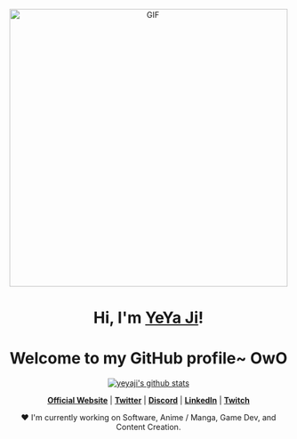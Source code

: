 <p align="center">
  <img hight="400" width="500" alt="GIF" align="center" src="https://github.com/704494891/704494891/blob/main/1936.gif">
 
</p>

<h1 align="center">Hi, I'm <a href="https://blog.csdn.net/crazty?spm=1010.2135.3001.5113">YeYa Ji</a>!</h1>
<h1 align="center">Welcome to my GitHub profile~ OwO</h1>

<p align="center">
  <a href="https://github.com/704494891/704494891/blob/main/README.md"><img src="https://github-readme-stats.vercel.app/api?username=704494891&hide_border=true&show_icons=true" alt="yeyaji's github stats"></a>
</p>

<p align="center">
  <strong><a href="https://www.edisonlee55.com">Official Website</a></strong> |
  <strong><a href="https://twitter.com/edisonlee55">Twitter</a></strong> |
  <strong><a href="https://discord.gg/nYXzaUS">Discord</a></strong> |
  <strong><a href="https://www.linkedin.com/in/edisonlee55">LinkedIn</a></strong> |
  <strong><a href="https://www.twitch.tv/edisonlee55">Twitch</a></strong>
</p>

<p align="center">❤ I'm currently working on Software, Anime / Manga, Game Dev, and Content Creation.</p>

<!--
**edisonlee55/edisonlee55** is a ✨ _special_ ✨ repository because its `README.md` (this file) appears on your GitHub profile.

Here are some ideas to get you started:

- 🔭 I’m currently working on ...
- 🌱 I’m currently learning ...
- 👯 I’m looking to collaborate on ...
- 🤔 I’m looking for help with ...
- 💬 Ask me about ...
- 📫 How to reach me: ...
- 😄 Pronouns: ...
- ⚡ Fun fact: ...
-->
